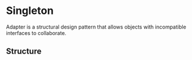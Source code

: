 # Singleton
Adapter is a structural design pattern that allows objects with incompatible interfaces to collaborate.  

## Structure
